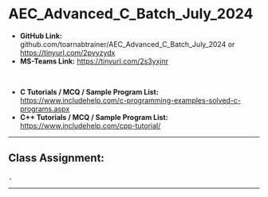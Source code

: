 # AEC_Advanced_C_Batch_July_2024

* **GitHub Link:** github.com/toarnabtrainer/AEC_Advanced_C_Batch_July_2024 or https://tinyurl.com/2pvyzydx
* **MS-Teams Link:** https://tinyurl.com/2s3yxjnr

<br>

* **C Tutorials / MCQ / Sample Program List:** https://www.includehelp.com/c-programming-examples-solved-c-programs.aspx
* **C++ Tutorials / MCQ / Sample Program List:** https://www.includehelp.com/cpp-tutorial/

<hr>

## Class Assignment:

<pre>
.
</pre>

<hr>
